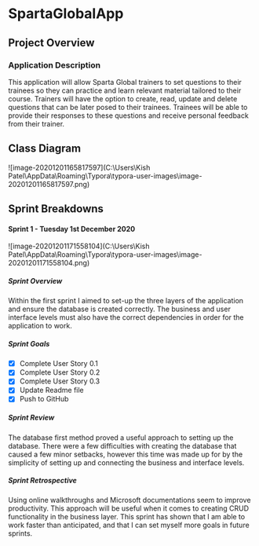 # SpartaGlobalApp

## Project Overview

### Application Description

This application will allow Sparta Global trainers to set questions to their trainees so they can practice and learn relevant material tailored to their course. Trainers will have the option to create, read, update and delete questions that can be later posed to their trainees. Trainees will be able to provide their responses to these questions and receive personal feedback from their trainer. 

## Class Diagram

![image-20201201165817597](C:\Users\Kish Patel\AppData\Roaming\Typora\typora-user-images\image-20201201165817597.png)

## Sprint Breakdowns

#### Sprint 1 - Tuesday 1st December 2020

![image-20201201171558104](C:\Users\Kish Patel\AppData\Roaming\Typora\typora-user-images\image-20201201171558104.png)

##### Sprint Overview

Within the first sprint I aimed to set-up the three layers of the application and ensure the database is created correctly. The business and user interface levels must also have the correct dependencies in order for the application to work.

##### Sprint Goals

- [x] Complete User Story 0.1
- [x] Complete User Story 0.2
- [x] Complete User Story 0.3
- [x] Update Readme file
- [x] Push to GitHub

##### Sprint Review

The database first method proved a useful approach to setting up the database. There were a few difficulties with creating the database that caused a few minor setbacks, however this time was made up for by the simplicity of setting up and connecting the business and interface levels.

##### Sprint Retrospective

Using online walkthroughs and Microsoft documentations seem to improve productivity. This approach will be useful when it comes to creating CRUD functionality in the business layer. This sprint has shown that I am able to work faster than anticipated, and that I can set myself more goals in future sprints.